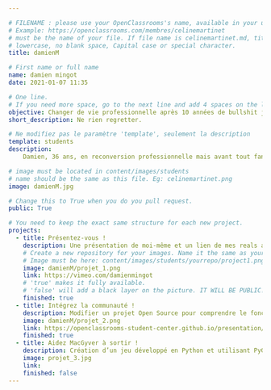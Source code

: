 ```yaml
---

# FILENAME : please use your OpenClassrooms's name, available in your url.
# Example: https://openclassrooms.com/membres/celinemartinet
# must be the name of your file. If file name is celinemartinet.md, title is celinemartinet.
# lowercase, no blank space, Capital case or special character.
title: damienM

# First name or full name
name: damien mingot
date: 2021-01-07 11:35

# One line.
# If you need more space, go to the next line and add 4 spaces on the left, as in 'description'.
objective: Changer de vie professionnelle après 10 années de bullshit job !
short_description: Ne rien regretter.

# Ne modifiez pas le paramètre 'template', seulement la description
template: students
description:
    Damien, 36 ans, en reconversion professionnelle mais avant tout fan d'Hubert Bonnisseur de la Bath. 

# image must be located in content/images/students
# name should be the same as this file. Eg: celinemartinet.png
image: damienM.jpg

# Change this to True when you do you pull request.
public: True

# You need to keep the exact same structure for each new project.
projects:
  - title: Présentez-vous !
    description: Une présentation de moi-même et un lien de mes reals audiovisuelles.
    # Create a new repository for your images. Name it the same as your nickname and profile picture.
    # Image must be here: content/images/students/yourrepo/project1.png
    image: damienM/projet_1.png
    link: https://vimeo.com/damienmingot
    # 'true' makes it fully available.
    # 'false' will add a black layer on the picture. IT WILL BE PUBLIC!
    finished: true
  - title: Intégrez la communauté !
    description: Modifier un projet Open Source pour comprendre le fonctionnement de Git, de Github et des pull requests. 
    image: damienM/projet_2.png
    link: https://openclassrooms-student-center.github.io/presentation/students/damienM.html
    finished: true
  - title: Aidez MacGyver à sortir !
    description: Création d’un jeu développé en Python et utilisant PyGame.
    image: projet_3.jpg
    link: 
    finished: false
---
```


